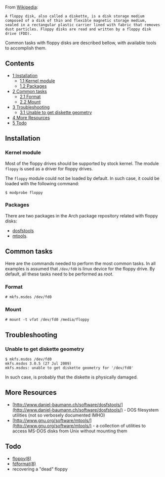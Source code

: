 From [Wikipedia](https://en.wikipedia.org/wiki/Floppy_disk "wikipedia:Floppy disk"):

	A floppy disk, also called a diskette, is a disk storage medium composed of a disk of thin and flexible magnetic storage medium, sealed in a rectangular plastic carrier lined with fabric that removes dust particles. Floppy disks are read and written by a floppy disk drive (FDD).

Common tasks with floppy disks are described bellow, with available tools to accomplish them.

## Contents

*   [1 Installation](#Installation)
    *   [1.1 Kernel module](#Kernel_module)
    *   [1.2 Packages](#Packages)
*   [2 Common tasks](#Common_tasks)
    *   [2.1 Format](#Format)
    *   [2.2 Mount](#Mount)
*   [3 Troubleshooting](#Troubleshooting)
    *   [3.1 Unable to get diskette geometry](#Unable_to_get_diskette_geometry)
*   [4 More Resources](#More_Resources)
*   [5 Todo](#Todo)

## Installation

### Kernel module

Most of the floppy drives should be supported by stock kernel. The module `floppy` is used as a driver for floppy drives.

The `floppy` module could not be loaded by default. In such case, it could be loaded with the following command:

```
$ modprobe floppy

```

### Packages

There are two packages in the Arch package repository related with floppy disks:

*   [dosfstools](https://www.archlinux.org/packages/?name=dosfstools)
*   [mtools](https://www.archlinux.org/packages/?name=mtools).

## Common tasks

Here are the commands needed to perform the most common tasks. In all examples is assumed that `/dev/fd0` is linux device for the floppy drive. By default, all these tasks need to be performed as *root*.

### Format

```
# mkfs.msdos /dev/fd0

```

### Mount

```
# mount -t vfat /dev/fd0 /media/floppy

```

## Troubleshooting

### Unable to get diskette geometry

```
$ mkfs.msdos /dev/fd0
mkfs.msdos 3.0.5 (27 Jul 2009)
mkfs.msdos: unable to get diskette geometry for '/dev/fd0'

```

In such case, is probably that the diskette is physically damaged.

## More Resources

*   [http://www.daniel-baumann.ch/software/dosfstools/](http://www.daniel-baumann.ch/software/dosfstools/) - DOS filesystem utilities (not so verbosely documented IMHO)
*   [http://www.gnu.org/software/mtools/](http://www.gnu.org/software/mtools/) - a collection of utilities to access MS-DOS disks from Unix without mounting them

## Todo

*   [floppy(8)](http://linux.die.net/man/8/floppy)
*   [fdformat(8)](http://linux.die.net/man/8/fdformat)
*   recovering a "dead" floppy